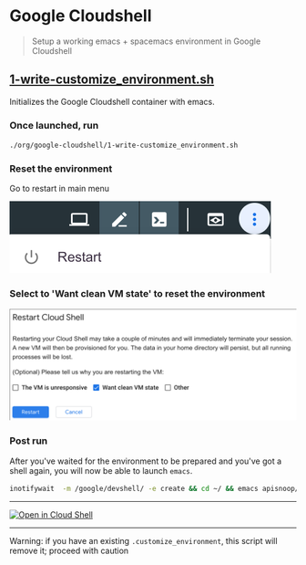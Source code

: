 #  Google Cloudshell

> Setup a working emacs + spacemacs environment in Google Cloudshell

## [1-write-customize_environment.sh](./1-write-customize_environment.sh)
Initializes the Google Cloudshell container with emacs.

### Once launched, run
```bash
./org/google-cloudshell/1-write-customize_environment.sh
```

### Reset the environment

Go to restart in main menu

[![GCS restart in menu](./1.1-gcs-restart.png)]()

### Select to 'Want clean VM state' to reset the environment

[![GCS restart in menu](./1.2-gcs-reset.png)]()

### Post run

After you've waited for the environment to be prepared and you've got a shell again, you will now be able to launch `emacs`.

```bash
inotifywait  -m /google/devshell/ -e create && cd ~/ && emacs apisnoop/org/meta_bot.org
```

---

[![Open in Cloud Shell](https://gstatic.com/cloudssh/images/open-btn.png)](https://console.cloud.google.com/cloudshell/open?git_repo=https://github.com/cncf/apisnoop&tutorial=org/google-cloudshell/README.md)

---

Warning: if you have an existing `.customize_environment`, this script will remove it; proceed with caution
